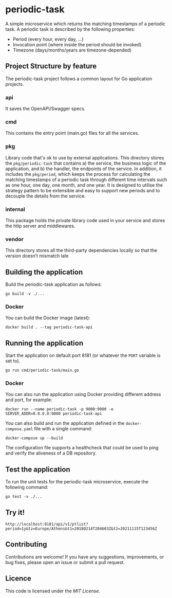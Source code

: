 # periodic-task
A simple microservice which returns the matching timestamps of a periodic task. A periodic task is described by the following properties:
* Period (every hour, every day, ...)
* Invocation point (where inside the period should be invoked)
* Timezone (days/months/years are timezone-depended)

## Project Structure by feature
The periodic-task project follows a common layout for Go application projects.
### api
It saves the OpenAPI/Swagger specs.
### cmd
This contains the entry point (main.go) files for all the services.
### pkg
Library code that's ok to use by external applications. This directory stores the `pkg/periodic-task` that contains a) the service, the business logic of the application, and b) the handler, the endpoints of the service. In addition, it includes the `pkg/period`, which keeps the process for calculating the matching timestamps of a periodic task through different time intervals such as one hour, one day, one month, and one year. It is designed to utilise the strategy pattern to be extensible and easy to support new periods and to decouple the details from the service.
### internal
This package holds the private library code used in your service and stores the http server and middlewares.
### vendor
This directory stores all the third-party dependencies locally so that the version doesn’t mismatch late

## Building the application
Build the periodic-task application as follows:
```
go build -v ./...
```

### Docker
You can build the Docker image (latest):
```
docker build . --tag periodic-task-api
```

## Running the application
Start the application on default port 8181 (or whatever the `PORT` variable is set to).
```
go run cmd/periodic-task/main.go
```

### Docker
You can also run the application using Docker providing different address and port, for example:
```
docker run --name periodic-task -p 9000:9000 -e SERVER_ADDR=0.0.0.0:9000 periodic-task-api
```

You can also build and run the application defined in the `docker-compose.yaml` file with a single command:
```
docker-compose up --build
```
The configuration file supports a healthcheck that could be used to ping and verify the aliveness of a DB repository.

## Test the application
To run the unit tests for the periodic-task microservice, execute the following command:
```
go test -v ./...
```

## Try it!
```
http://localhost:8181/api/v1/ptlist?period=1y&tz=Europe/Athens&t1=20180214T204603Z&t2=20211115T123456Z
```

## Contributing
Contributions are welcome! If you have any suggestions, improvements, or bug fixes, please open an issue or submit a pull request.

## Licence
This code is licensed under the *MIT License*.
